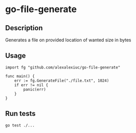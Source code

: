 # go-file-generate
## Description
Generates a file on provided location of wanted size in bytes

## Usage
``` golang
import fg "github.com/alexalexiuc/go-file-generate"

func main() {
	err := fg.GenerateFile("./file.txt", 1024)
	if err != nil {
		panic(err)
	}
}
```

## Run tests
```
go test ./...
```
